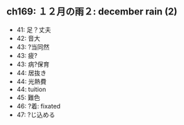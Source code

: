 ## ch169: １２月の雨２: december rain (2)

- 41: 足？丈夫
- 42: 音大
- 43: ?当同然
- 43: 疲?
- 43: 病?保育
- 44: 居抜き
- 44: 光熱費
- 44: tuition
- 45: 難色
- 46: ?着: fixated
- 47: ?じ込める
